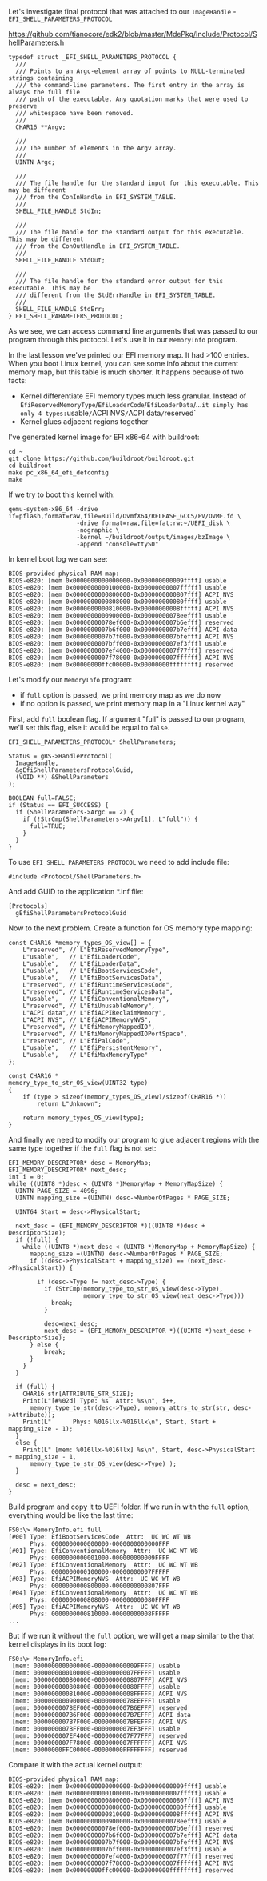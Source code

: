 Let's investigate final protocol that was attached to our `ImageHandle` - `EFI_SHELL_PARAMETERS_PROTOCOL`

https://github.com/tianocore/edk2/blob/master/MdePkg/Include/Protocol/ShellParameters.h
```
typedef struct _EFI_SHELL_PARAMETERS_PROTOCOL {
  ///
  /// Points to an Argc-element array of points to NULL-terminated strings containing
  /// the command-line parameters. The first entry in the array is always the full file
  /// path of the executable. Any quotation marks that were used to preserve
  /// whitespace have been removed.
  ///
  CHAR16 **Argv;

  ///
  /// The number of elements in the Argv array.
  ///
  UINTN Argc;

  ///
  /// The file handle for the standard input for this executable. This may be different
  /// from the ConInHandle in EFI_SYSTEM_TABLE.
  ///
  SHELL_FILE_HANDLE StdIn;

  ///
  /// The file handle for the standard output for this executable. This may be different
  /// from the ConOutHandle in EFI_SYSTEM_TABLE.
  ///
  SHELL_FILE_HANDLE StdOut;

  ///
  /// The file handle for the standard error output for this executable. This may be
  /// different from the StdErrHandle in EFI_SYSTEM_TABLE.
  ///
  SHELL_FILE_HANDLE StdErr;
} EFI_SHELL_PARAMETERS_PROTOCOL;
```

As we see, we can access command line arguments that was passed to our program through this protocol.
Let's use it in our `MemoryInfo` program.

In the last lesson we've printed our EFI memory map. It had >100 entries.
When you boot Linux kernel, you can see some info about the current memory map, but this table is much shorter. It happens because of two facts:
- Kernel differentiate EFI memory types much less granular. Instead of `EfiReservedMemoryType`/`EfiLoaderCode`/`EfiLoaderData`/...` it simply has only 4 types: `usable`/`ACPI NVS`/`ACPI data`/`reserved`
- Kernel glues adjacent regions together


I've generated kernel image for EFI x86-64 with buildroot:
```
cd ~
git clone https://github.com/buildroot/buildroot.git
cd buildroot
make pc_x86_64_efi_defconfig
make
```

If we try to boot this kernel with:
```
qemu-system-x86_64 -drive if=pflash,format=raw,file=Build/OvmfX64/RELEASE_GCC5/FV/OVMF.fd \
                   -drive format=raw,file=fat:rw:~/UEFI_disk \
                   -nographic \
                   -kernel ~/buildroot/output/images/bzImage \
                   -append "console=ttyS0"
```

In kernel boot log we can see:
```
BIOS-provided physical RAM map:
BIOS-e820: [mem 0x0000000000000000-0x000000000009ffff] usable
BIOS-e820: [mem 0x0000000000100000-0x00000000007fffff] usable
BIOS-e820: [mem 0x0000000000800000-0x0000000000807fff] ACPI NVS
BIOS-e820: [mem 0x0000000000808000-0x000000000080ffff] usable
BIOS-e820: [mem 0x0000000000810000-0x00000000008fffff] ACPI NVS
BIOS-e820: [mem 0x0000000000900000-0x00000000078eefff] usable
BIOS-e820: [mem 0x00000000078ef000-0x0000000007b6efff] reserved
BIOS-e820: [mem 0x0000000007b6f000-0x0000000007b7efff] ACPI data
BIOS-e820: [mem 0x0000000007b7f000-0x0000000007bfefff] ACPI NVS
BIOS-e820: [mem 0x0000000007bff000-0x0000000007ef3fff] usable
BIOS-e820: [mem 0x0000000007ef4000-0x0000000007f77fff] reserved
BIOS-e820: [mem 0x0000000007f78000-0x0000000007ffffff] ACPI NVS
BIOS-e820: [mem 0x00000000ffc00000-0x00000000ffffffff] reserved
```

Let's modify our `MemoryInfo` program:
- if `full` option is passed, we print memory map as we do now
- if no option is passed, we print memory map in a "Linux kernel way"

First, add `full` boolean flag. If argument "full" is passed to our program, we'll set this flag, else it would be equal to `false`.
```
EFI_SHELL_PARAMETERS_PROTOCOL* ShellParameters;

Status = gBS->HandleProtocol(
  ImageHandle,
  &gEfiShellParametersProtocolGuid,
  (VOID **) &ShellParameters
);

BOOLEAN full=FALSE;
if (Status == EFI_SUCCESS) {
  if (ShellParameters->Argc == 2) {
    if (!StrCmp(ShellParameters->Argv[1], L"full")) {
      full=TRUE;
    }
  }
}
```

To use `EFI_SHELL_PARAMETERS_PROTOCOL` we need to add include file:
```
#include <Protocol/ShellParameters.h>
```
And add GUID to the application *.inf file:
```
[Protocols]
  gEfiShellParametersProtocolGuid
```

Now to the next problem. Create a function for OS memory type mapping:
```
const CHAR16 *memory_types_OS_view[] = {
    L"reserved", // L"EfiReservedMemoryType",
    L"usable",   // L"EfiLoaderCode",
    L"usable",   // L"EfiLoaderData",
    L"usable",   // L"EfiBootServicesCode",
    L"usable",   // L"EfiBootServicesData",
    L"reserved", // L"EfiRuntimeServicesCode",
    L"reserved", // L"EfiRuntimeServicesData",
    L"usable",   // L"EfiConventionalMemory",
    L"reserved", // L"EfiUnusableMemory",
    L"ACPI data",// L"EfiACPIReclaimMemory",
    L"ACPI NVS", // L"EfiACPIMemoryNVS",
    L"reserved", // L"EfiMemoryMappedIO",
    L"reserved", // L"EfiMemoryMappedIOPortSpace",
    L"reserved", // L"EfiPalCode",
    L"usable",   // L"EfiPersistentMemory",
    L"usable",   // L"EfiMaxMemoryType"
};

const CHAR16 *
memory_type_to_str_OS_view(UINT32 type)
{
    if (type > sizeof(memory_types_OS_view)/sizeof(CHAR16 *))
        return L"Unknown";

    return memory_types_OS_view[type];
}
```

And finally we need to modify our program to glue adjacent regions with the same type together if the `full` flag is not set:
```
EFI_MEMORY_DESCRIPTOR* desc = MemoryMap;
EFI_MEMORY_DESCRIPTOR* next_desc;
int i = 0;
while ((UINT8 *)desc < (UINT8 *)MemoryMap + MemoryMapSize) {
  UINTN PAGE_SIZE = 4096;
  UINTN mapping_size =(UINTN) desc->NumberOfPages * PAGE_SIZE;

  UINT64 Start = desc->PhysicalStart;

  next_desc = (EFI_MEMORY_DESCRIPTOR *)((UINT8 *)desc + DescriptorSize);
  if (!full) {
    while ((UINT8 *)next_desc < (UINT8 *)MemoryMap + MemoryMapSize) {
      mapping_size =(UINTN) desc->NumberOfPages * PAGE_SIZE;
      if ((desc->PhysicalStart + mapping_size) == (next_desc->PhysicalStart)) {

        if (desc->Type != next_desc->Type) {
          if (StrCmp(memory_type_to_str_OS_view(desc->Type),
                     memory_type_to_str_OS_view(next_desc->Type)))
            break;
          }

          desc=next_desc;
          next_desc = (EFI_MEMORY_DESCRIPTOR *)((UINT8 *)next_desc + DescriptorSize);
      } else {
          break;
      }
    }
  }

  if (full) {
    CHAR16 str[ATTRIBUTE_STR_SIZE];
    Print(L"[#%02d] Type: %s  Attr: %s\n", i++,
      memory_type_to_str(desc->Type), memory_attrs_to_str(str, desc->Attribute));
    Print(L"      Phys: %016llx-%016llx\n", Start, Start + mapping_size - 1);
  }
  else {
    Print(L" [mem: %016llx-%016llx] %s\n", Start, desc->PhysicalStart + mapping_size - 1,
      memory_type_to_str_OS_view(desc->Type) );
  }

  desc = next_desc;
}
```

Build program and copy it to UEFI folder.
If we run in with the `full` option, everything would be like the last time:
```
FS0:\> MemoryInfo.efi full
[#00] Type: EfiBootServicesCode  Attr:  UC WC WT WB
      Phys: 0000000000000000-0000000000000FFF
[#01] Type: EfiConventionalMemory  Attr:  UC WC WT WB
      Phys: 0000000000001000-000000000009FFFF
[#02] Type: EfiConventionalMemory  Attr:  UC WC WT WB
      Phys: 0000000000100000-00000000007FFFFF
[#03] Type: EfiACPIMemoryNVS  Attr:  UC WC WT WB
      Phys: 0000000000800000-0000000000807FFF
[#04] Type: EfiConventionalMemory  Attr:  UC WC WT WB
      Phys: 0000000000808000-000000000080FFFF
[#05] Type: EfiACPIMemoryNVS  Attr:  UC WC WT WB
      Phys: 0000000000810000-00000000008FFFFF
...
```

But if we run it without the `full` option, we will get a map similar to the that kernel displays in its boot log:
```
FS0:\> MemoryInfo.efi
 [mem: 0000000000000000-000000000009FFFF] usable
 [mem: 0000000000100000-00000000007FFFFF] usable
 [mem: 0000000000800000-0000000000807FFF] ACPI NVS
 [mem: 0000000000808000-000000000080FFFF] usable
 [mem: 0000000000810000-00000000008FFFFF] ACPI NVS
 [mem: 0000000000900000-00000000078EEFFF] usable
 [mem: 00000000078EF000-0000000007B6EFFF] reserved
 [mem: 0000000007B6F000-0000000007B7EFFF] ACPI data
 [mem: 0000000007B7F000-0000000007BFEFFF] ACPI NVS
 [mem: 0000000007BFF000-0000000007EF3FFF] usable
 [mem: 0000000007EF4000-0000000007F77FFF] reserved
 [mem: 0000000007F78000-0000000007FFFFFF] ACPI NVS
 [mem: 00000000FFC00000-00000000FFFFFFFF] reserved
```
Compare it with the actual kernel output:
```
BIOS-provided physical RAM map:
BIOS-e820: [mem 0x0000000000000000-0x000000000009ffff] usable
BIOS-e820: [mem 0x0000000000100000-0x00000000007fffff] usable
BIOS-e820: [mem 0x0000000000800000-0x0000000000807fff] ACPI NVS
BIOS-e820: [mem 0x0000000000808000-0x000000000080ffff] usable
BIOS-e820: [mem 0x0000000000810000-0x00000000008fffff] ACPI NVS
BIOS-e820: [mem 0x0000000000900000-0x00000000078eefff] usable
BIOS-e820: [mem 0x00000000078ef000-0x0000000007b6efff] reserved
BIOS-e820: [mem 0x0000000007b6f000-0x0000000007b7efff] ACPI data
BIOS-e820: [mem 0x0000000007b7f000-0x0000000007bfefff] ACPI NVS
BIOS-e820: [mem 0x0000000007bff000-0x0000000007ef3fff] usable
BIOS-e820: [mem 0x0000000007ef4000-0x0000000007f77fff] reserved
BIOS-e820: [mem 0x0000000007f78000-0x0000000007ffffff] ACPI NVS
BIOS-e820: [mem 0x00000000ffc00000-0x00000000ffffffff] reserved
```
